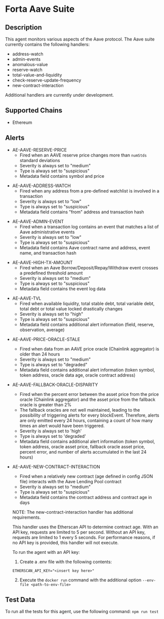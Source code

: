 # Forta Aave Suite

## Description

This agent monitors various aspects of the Aave protocol.  The Aave suite currently contains
the following handlers:

- address-watch
- admin-events
- anomalous-value
- reserve-watch
- total-value-and-liquidity
- check-reserve-update-frequency
- new-contract-interaction

Additional handlers are currently under development.

## Supported Chains

- Ethereum

## Alerts

- AE-AAVE-RESERVE-PRICE
  - Fired when an AAVE reserve price changes more than `numStds` standard deviations
  - Severity is always set to "medium"
  - Type is always set to "suspicious"
  - Metadata field contains symbol and price

<!-- -->  
- AE-AAVE-ADDRESS-WATCH
  - Fired when any address from a pre-defined watchlist is involved in a transaction
  - Severity is always set to "low"
  - Type is always set to "suspicious" 
  - Metadata field contains "from" address and transaction hash

<!-- -->
- AE-AAVE-ADMIN-EVENT
  - Fired when a transaction log contains an event that matches a list of Aave administrative events
  - Severity is always set to "low"
  - Type is always set to "suspicious" 
  - Metadata field contains Aave contract name and address, event name, and transaction hash

<!-- -->
- AE-AAVE-HIGH-TX-AMOUNT
  - Fired when an Aave Borrow/Deposit/Repay/Withdraw event crosses a predefined threshold amount
  - Severity is always set to "medium"
  - Type is always set to "suspicious" 
  - Metadata field contains the event log data

<!-- -->
- AE-AAVE-TVL
  - Fired when available liquidity, total stable debt, total variable debt, total debt or total
    value locked drastically changes
  - Severity is always set to "high"
  - Type is always set to "suspicious"
  - Metadata field contains additional alert information (field, reserve, observation, average)

<!-- -->
- AE-AAVE-PRICE-ORACLE-STALE
  - Fired when data from an AAVE price oracle (Chainlink aggregator) is older than 24 hours
  - Severity is always set to "medium"
  - Type is always set to "degraded"
  - Metadata field contains additional alert information (token symbol, token address, oracle data age, oracle contract address)

- AE-AAVE-FALLBACK-ORACLE-DISPARITY
  - Fired when the percent error between the asset price from the price oracle (Chainlink aggregator) and the asset price from the fallback oracle is greater than 2%
  - The fallback oracles are not well maintained, leading to the possibility of triggering alerts for every blockEvent.  Therefore, alerts are only emitted every 24 hours, containing a count of how many times an alert would have been triggered.
  - Severity is always set to 'high'
  - Type is always set to 'degraded'
  - Metadata field contains additional alert information (token symbol, token address, oracle asset price, fallback oracle asset price, percent error, and number of alerts accumulated in the last 24 hours)
<!-- -->
- AE-AAVE-NEW-CONTRACT-INTERACTION
  - Fired when a relatively new contract (age defined in config JSON file) interacts with the Aave
    Lending Pool contract
  - Severity is always set to "medium"
  - Type is always set to "suspicious"
  - Metadata field contains the contract address and contract age in days

  NOTE: The new-contract-interaction handler has additional requirements.
  
  This handler uses the Etherscan API to determine contract age.  With an API key, requests are
  limited to 5 per second.  Without an API key, requests are limited to 1 every 5 seconds.
  For performance reasons, if no API key is provided, this handler will not execute.
  
  To run the agent with an API key:
  
  1) Create a .env file with the following contents:
  
  ```
  ETHERSCAN_API_KEY="<insert key here>"
  ```
  
  2) Execute the `docker run` command with the additional option `--env-file <path-to-env-file>`
  

## Test Data

To run all the tests for this agent, use the following command: `npm run test`
